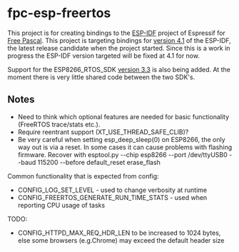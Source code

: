 # fpc-esp-freertos
This project is for creating bindings to the [ESP-IDF](https://github.com/espressif/esp-idf) project
of Espressif for [Free Pascal](https://www.freepascal.org/).  This project is targeting bindings for [version 4.1](https://github.com/espressif/esp-idf/tree/release/v4.1) of 
the ESP-IDF, the latest release candidate when the project started.  Since this is a work in progress the ESP-IDF version targeted will 
be fixed at 4.1 for now.

Support for the ESP8266_RTOS_SDK [version 3.3](https://github.com/espressif/ESP8266_RTOS_SDK/tree/release/v3.3) is also being added. At the moment there is very little shared code between the two SDK's.

## Notes
* Need to think which optional features are needed for basic functionality (FreeRTOS trace/stats etc.).
* Require reentrant support (XT_USE_THREAD_SAFE_CLIB)?
* Be very careful when setting esp_deep_sleep(0) on ESP8266, the only way out is via a reset.
In some cases it can cause problems with flashing firmware. Recover with esptool.py  --chip esp8266 --port /dev/ttyUSB0 --baud 115200 --before default_reset  erase_flash

Common functionality that is expected from config:
* CONFIG_LOG_SET_LEVEL - used to change verbosity at runtime
* CONFIG_FREERTOS_GENERATE_RUN_TIME_STATS - used when reporting CPU usage of tasks  
 
TODO:
* CONFIG_HTTPD_MAX_REQ_HDR_LEN to be increased to 1024 bytes, else some browsers (e.g.Chrome) may exceed the default header size
